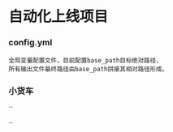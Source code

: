 # 自动化上线项目
### config.yml

    全局变量配置文件，目前配置base_path目标绝对路径，
    所有输出文件最终路径由base_path拼接其相对路径形成。

### 小货车
``

``

